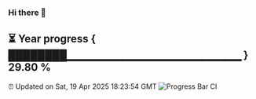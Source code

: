 ### Hi there 👋
⏳ Year progress { ████████▁▁▁▁▁▁▁▁▁▁▁▁▁▁▁▁▁▁▁▁▁▁ } 29.80 %
---
⏰ Updated on Sat, 19 Apr 2025 18:23:54 GMT
![Progress Bar CI](https://github.com/liununu/liununu/workflows/Progress%20Bar%20CI/badge.svg)
